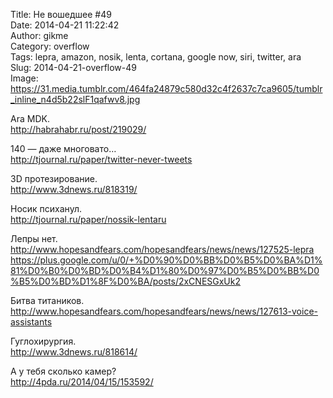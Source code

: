 Title: Не вошедшее #49  
Date: 2014-04-21 11:22:42  
Author: gikme  
Category: overflow  
Tags: lepra, amazon, nosik, lenta, cortana, google now, siri, twitter, ara  
Slug: 2014-04-21-overflow-49  
Image: https://31.media.tumblr.com/464fa24879c580d32c4f2637c7ca9605/tumblr_inline_n4d5b22slF1qafwv8.jpg

Ara MDK.  
<http://habrahabr.ru/post/219029/>

140 — даже многовато…  
<http://tjournal.ru/paper/twitter-never-tweets>

3D протезирование.  
<http://www.3dnews.ru/818319/>

Носик психанул.  
<http://tjournal.ru/paper/nossik-lentaru>

Лепры нет.  
<http://www.hopesandfears.com/hopesandfears/news/news/127525-lepra>  
<https://plus.google.com/u/0/+%D0%90%D0%BB%D0%B5%D0%BA%D1%81%D0%B0%D0%BD%D0%B4%D1%80%D0%97%D0%B5%D0%BB%D0%B5%D0%BD%D1%8F%D0%BA/posts/2xCNESGxUk2>

Битва титаников.  
<http://www.hopesandfears.com/hopesandfears/news/news/127613-voice-assistants>

Гуглохирургия.  
<http://www.3dnews.ru/818614/>

А у тебя сколько камер?  
<http://4pda.ru/2014/04/15/153592/>

